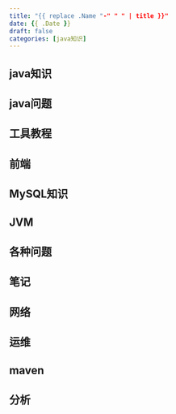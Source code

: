 ```yaml
---
title: "{{ replace .Name "-" " " | title }}"
date: {{ .Date }}
draft: false
categories: [java知识]
---
```


[//]: # (![集合]&#40;/img/集合/img.png&#41;)

## java知识
## java问题
## 工具教程
## 前端
## MySQL知识
## JVM
## 各种问题
## 笔记
## 网络
## 运维
## maven
## 分析






